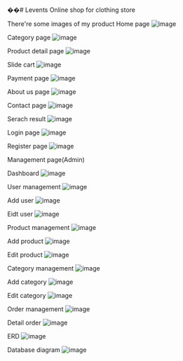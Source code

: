 ��#   L e v e n t s 
 Online shop for clothing store

There're some images of my product
Home page
 ![image](https://github.com/kiendoan03/Levents_clone/assets/110959854/e8ca9129-5fd7-41a9-b2d1-a49f5b2d7a7e)

Category page
![image](https://github.com/kiendoan03/Levents_clone/assets/110959854/c89baee0-03ea-4c44-bd96-e0442d28be7a)

Product detail page
![image](https://github.com/kiendoan03/Levents_clone/assets/110959854/854ff5e8-2b25-4be2-ba27-705a09a45063)

Slide cart
![image](https://github.com/kiendoan03/Levents_clone/assets/110959854/f418e67e-d39b-4c58-9bb6-1b1e1c8cc0b0)

Payment page
![image](https://github.com/kiendoan03/Levents_clone/assets/110959854/2ac2b7a0-5258-41aa-a686-c9346f34e02d)

About us page
![image](https://github.com/kiendoan03/Levents_clone/assets/110959854/0a0f546b-c616-4fa7-b8df-9110265676f0)

Contact page
![image](https://github.com/kiendoan03/Levents_clone/assets/110959854/0fe151da-096e-4209-b212-7a260ec2d317)

Serach result 
![image](https://github.com/kiendoan03/Levents_clone/assets/110959854/28906493-1cea-44d2-bc89-7bf32c116936)

Login page
![image](https://github.com/kiendoan03/Levents_clone/assets/110959854/07097369-a8ee-4102-a3e1-e25e3004efa8)

Register page
![image](https://github.com/kiendoan03/Levents_clone/assets/110959854/5415ead3-00e1-4bb5-99e6-33fc08d824c0)

Management page(Admin)

Dashboard
![image](https://github.com/kiendoan03/Levents_clone/assets/110959854/176f590e-d675-4251-ba4d-2be8d869e9e4)

User management
![image](https://github.com/kiendoan03/Levents_clone/assets/110959854/6d9a56ee-1f2c-43d9-927a-05b6ed338c9c)

Add user
![image](https://github.com/kiendoan03/Levents_clone/assets/110959854/b113a309-bd92-45aa-bb86-90620bfef438)

Eidt user
 ![image](https://github.com/kiendoan03/Levents_clone/assets/110959854/07e10646-c05c-41d9-8520-24827341c30c)

Product management
 ![image](https://github.com/kiendoan03/Levents_clone/assets/110959854/fb25804c-6a51-4601-962f-adaf777bbddd)

Add product
 ![image](https://github.com/kiendoan03/Levents_clone/assets/110959854/cee2570d-1179-465a-8a1e-84f79e685729)

Edit product
 ![image](https://github.com/kiendoan03/Levents_clone/assets/110959854/57c47732-0c21-4c8f-af04-b482693e6f53)

Category management
 ![image](https://github.com/kiendoan03/Levents_clone/assets/110959854/b8177d6e-14d6-4af3-a645-42ca575d7dae)

Add category
 ![image](https://github.com/kiendoan03/Levents_clone/assets/110959854/643bb3aa-5ca0-4026-9b20-c893482a1c5e)

Edit category
![image](https://github.com/kiendoan03/Levents_clone/assets/110959854/acc806e2-6ca7-4180-a046-932c94fccf80)

Order management
 ![image](https://github.com/kiendoan03/Levents_clone/assets/110959854/3b86a2da-0949-4fc1-8994-c76e080b7c4f)

Detail order
 ![image](https://github.com/kiendoan03/Levents_clone/assets/110959854/5903f3ec-a106-4f65-9935-7a6879384eab)

ERD
![image](https://github.com/kiendoan03/Levents_clone/assets/110959854/f8c3889b-9082-4868-8028-e02e74cd1b45)

Database diagram
![image](https://github.com/kiendoan03/Levents_clone/assets/110959854/f19832c2-c243-472e-91cb-1af328dfadd6)


